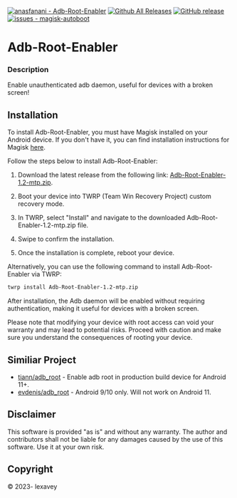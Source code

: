 [![anasfanani - Adb-Root-Enabler](https://img.shields.io/static/v1?label=anasfanani&message=Adb-Root-Enabler&color=blue&logo=github)](https://github.com/anasfanani/Adb-Root-Enabler "Go to GitHub repo")
[![Github All Releases](https://img.shields.io/github/downloads/anasfanani/Adb-Root-Enabler/total.svg)]()
[![GitHub release](https://img.shields.io/github/release/anasfanani/Adb-Root-Enabler?include_prereleases=&sort=semver&color=blue)](https://github.com/anasfanani/Adb-Root-Enabler/releases/)
[![issues - magisk-autoboot](https://img.shields.io/github/issues/anasfanani/Adb-Root-Enabler)](https://github.com/anasfanani/Adb-Root-Enabler/issues)
# Adb-Root-Enabler

### Description
Enable unauthenticated adb daemon, useful for devices with a broken screen!

## Installation

To install Adb-Root-Enabler, you must have Magisk installed on your Android device. If you don't have it, you can find installation instructions for Magisk [here](https://github.com/topjohnwu/Magisk/releases).

Follow the steps below to install Adb-Root-Enabler:

1. Download the latest release from the following link: [Adb-Root-Enabler-1.2-mtp.zip](https://github.com/lexavey/Adb-Root-Enabler/releases/download/v1.2/Adb-Root-Enabler-1.2-mtp.zip).

2. Boot your device into TWRP (Team Win Recovery Project) custom recovery mode.

3. In TWRP, select "Install" and navigate to the downloaded Adb-Root-Enabler-1.2-mtp.zip file.

4. Swipe to confirm the installation.

5. Once the installation is complete, reboot your device.

Alternatively, you can use the following command to install Adb-Root-Enabler via TWRP:

```bash
twrp install Adb-Root-Enabler-1.2-mtp.zip
```

After installation, the Adb daemon will be enabled without requiring authentication, making it useful for devices with a broken screen.

Please note that modifying your device with root access can void your warranty and may lead to potential risks. Proceed with caution and make sure you understand the consequences of rooting your device.

## Similiar Project

- [tiann/adb_root](https://github.com/tiann/adb_root) - Enable adb root in production build device for Android 11+.
- [evdenis/adb_root](https://github.com/evdenis/adb_root) - Android 9/10 only. Will not work on Android 11. 

## Disclaimer

This software is provided "as is" and without any warranty. The author and contributors shall not be liable for any damages caused by the use of this software. Use it at your own risk.

## Copyright

© 2023- lexavey
